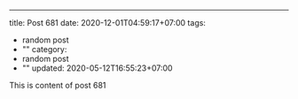 ---
title: Post 681
date: 2020-12-01T04:59:17+07:00
tags:
  - random post
  - ""
category:
  - random post
  - ""
updated: 2020-05-12T16:55:23+07:00

This is content of post 681